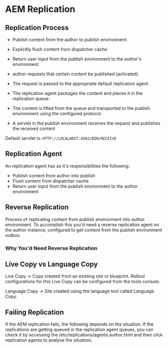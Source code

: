 # AEM Replication

## Replication Process

- Publish content from the author to publish environment.
- Explicitly flush content from dispatcher cache
- Return user input from the publish environment to the author's environment

- author requests that certain content be published (activated).
- The request is passed to the appropriate default replication agent.
- The replication agent packages the content and places it in the replication queue.
- The content is lifted from the queue and transported to the publish environment using the configured protocol.
- A servlet in the publish environment receives the request and publishes the received content

Default servlet is: ```HTTP://LOCALHOST:4502/BIN/RECEIVE```

## Replication Agent

An replication agent has as it's responsibilities the following:

- Publish content from author into publish
- Flush content from dispatcher cache
- Return user input from the publish environment to the author environment

## Reverse Replication

Process of replicating content from publish environment into author environment. To accomplish this you'd need a reverse replication agent on the author instance, configured to get content from the publish environment outbox.

### Why You'd Need Reverse Replication

## Live Copy vs Language Copy

Live Copy -> Copy created from an existing site or blueprint. Rollout configurations for this Live Copy can be configured from the tools console.

Language Copy -> Site created using the language tool called Language Copy.

## Failing Replication

If the AEM replication fails, the following depends on the situation. If the replications are getting queued in the replication agent queues, you can check it by accessing the /etc/replications/agents.author.html and then click replication agents to analyse the situation.